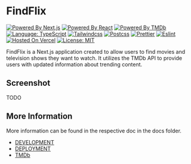 # FindFlix

[![Powered By Next.js](https://img.shields.io/badge/powered%20by-Next.js-%23000000.svg?style=flat&logo=Next.js)](https://nextjs.org/)
[![Powered By React](https://img.shields.io/badge/powered%20by-React-%2361DAFB.svg?style=flat&logo=React)](https://reactjs.org/)
[![Powered By TMDb](https://img.shields.io/badge/powered%20by-TMDb-%2301B4E4.svg?style=flat&logo=The%20Movie%20Database)](https://reactjs.org/)
[![Language: TypeScript](https://img.shields.io/badge/language-typescript-%233178C6.svg?style=flat&logo=typescript)](https://www.typescriptlang.org/)
[![Tailwindcss](https://img.shields.io/badge/css--framework-tailwindcss-%2306B6D4?logo=tailwindcss)](https://tailwindcss.com)
[![Postcss](https://img.shields.io/badge/style-postcss-%23DD3A0A?style=flat&logo=postcss)](https://postcss.org)
[![Prettier](https://img.shields.io/badge/code--formatter-prettier-%23F7B93E?style=flat&logo=prettier)](https://prettier.io/)
[![Eslint](https://img.shields.io/badge/linter-eslint-%234B32C3?style=flat&logo=eslint)](https://eslint.org/)
[![Hosted On Vercel](https://img.shields.io/badge/hosted%20on-vercel-%23000000.svg?style=flat&logo=vercel)](https://vercel.com/)
[![License: MIT](https://img.shields.io/badge/license-MIT-brightgreen.svg?style=flat&logo=license)](https://github.com/jordanshatford/clip-queue/blob/main/LICENSE.md)

FindFlix is a Next.js application created to allow users to find movies and television shows they want to watch. It utilizes the TMDb API to provide users with updated information about trending content.

## Screenshot
TODO

## More Information
More information can be found in the respective doc in the docs folder.
  - [DEVELOPMENT](./docs/DEVELOPMENT.md)
  - [DEPLOYMENT](./docs/DEPLOYMENT.md)
  - [TMDb](./services/tmdb/README.md)
